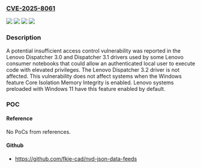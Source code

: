 ### [CVE-2025-8061](https://cve.mitre.org/cgi-bin/cvename.cgi?name=CVE-2025-8061)
![](https://img.shields.io/static/v1?label=Product&message=Dispatcher%203.0%20Driver&color=blue)
![](https://img.shields.io/static/v1?label=Product&message=Dispatcher%203.1%20Driver&color=blue)
![](https://img.shields.io/static/v1?label=Version&message=0%20&color=brightgreen)
![](https://img.shields.io/static/v1?label=Vulnerability&message=CWE-782%3A%20Exposed%20IOCTL%20with%20Insufficient%20Access%20Control&color=brightgreen)

### Description

A potential insufficient access control vulnerability was reported in the Lenovo Dispatcher 3.0 and Dispatcher 3.1 drivers used by some Lenovo consumer notebooks that could allow an authenticated local user to execute code with elevated privileges. The Lenovo Dispatcher 3.2 driver is not affected. This vulnerability does not affect systems when the Windows feature Core Isolation Memory Integrity is enabled. Lenovo systems preloaded with Windows 11 have this feature enabled by default.

### POC

#### Reference
No PoCs from references.

#### Github
- https://github.com/fkie-cad/nvd-json-data-feeds

